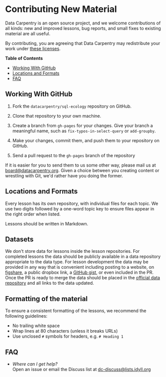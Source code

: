 # Contributing New Material

Data Carpentry is an open source project, and we welcome contributions of all
kinds: new and improved lessons, bug reports, and small fixes to existing
material are all useful.

By contributing, you are agreeing that Data Carpentry may redistribute your work
under [these licenses](LICENSE.md).


**Table of Contents**

*   [Working With GitHub](#working-with-github)
*   [Locations and Formats](#locations-and-formats)
*   [FAQ](#faq)


## Working With GitHub

1.  Fork the `datacarpentry/sql-ecology` repository on GitHub.

2.  Clone that repository to your own machine.

3.  Create a branch from `gh-pages` for your changes.
    Give your branch a meaningful name,
    such as `fix-typos-in-select-query`
    or `add-groupby`.

4.  Make your changes, commit them, and push them to your repository on GitHub.

5.  Send a pull request to the `gh-pages` branch of the repository

If it is easier for you to send them to us some other way,
please mail us at
[board@datacarpentry.org](mailto:board@datacarpentry.org).
Given a choice between you creating content or wrestling with Git,
we'd rather have you doing the former.


## Locations and Formats

Every lesson has its own repository, with individual files for each topic. We
use two digits followed by a one-word topic key to ensure files appear in the
right order when listed.

Lessons should be written in Markdown.

## Datasets

We don't store data for lessons inside the lesson repositories. For completed
lessons the data should be publicly available in a data repository appropriate
to the data type. For lesson development the data may be provided in any way
that is convenient including posting to a website, on
[figshare](http://figshare.com/), a public dropbox link, a
[GitHub gist](https://gist.github.com), or even included in the PR. Once the PR
is ready to merge the data should be placed in the
[official data repository](http://figshare.com/articles/Portal_Project_Teaching_Database/1314459)
and all links to the data updated.

## Formatting of the material

To ensure a consistent formatting of the lessons, we recommend the following
guidelines:
* No trailing white space
* Wrap lines at 80 characters (unless it breaks URLs)
* Use unclosed `#` symbols for headers, e.g. `# Heading 1`

## FAQ

*   *Where can I get help?*
    <br/>
    Open an issue or email the Discuss list at [dc-discuss@lists.idyll.org](mailto:dc-discuss@lists.idyll.org)
